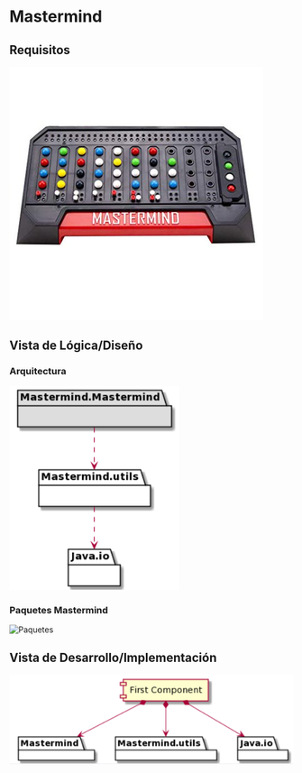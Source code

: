 # Mastermind

## Requisitos
![mastermaind](/Mastermind/Documentation/mastermind.jpeg)

## Vista de Lógica/Diseño
### Arquitectura
![Arquitectura](/Mastermind/Documentation/Arquitectura.PNG)

### Paquetes Mastermind
![Paquetes](/Mastermind/Documentation/clasesDiseño.png)

## Vista de Desarrollo/Implementación
![Vista](/Mastermind/Documentation/umlVD.PNG)
